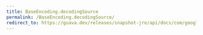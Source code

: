 ```yaml
---
title: BaseEncoding.decodingSource
permalink: /BaseEncoding.decodingSource/
redirect_to: https://guava.dev/releases/snapshot-jre/api/docs/com/google/common/io/BaseEncoding.html#decodingSource-com.google.common.io.CharSource-
---
```

